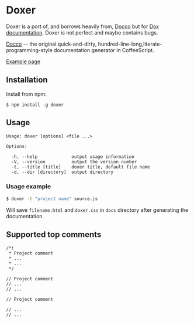 # Doxer

Doxer is a port of, and borrows heavily from, [Docco](https://github.com/jashkenas/docco) but for [Dox documentation](https://github.com/visionmedia/dox). Doxer is not perfect and maybe contains bugs.

[Docco](https://github.com/jashkenas/docco) -- the original
quick-and-dirty, hundred-line-long,literate-programming-style
documentation generator in CoffeeScript.

[Example page](http://frozzare.github.com/doxer/)

## Installation

Install from npm:

```
$ npm install -g doxer
```

## Usage

```
Usage: doxer [options] <file ...>

Options:

  -h, --help             output usage information
  -V, --version          output the version number
  -t, --title [title]    doxer title, default file name
  -d, --dir [directory]  output directory

```

### Usage example

```sh
$ doxer -t "project name" source.js
```

Will save `filename.html` and `doxer.css` in `docs` directory after generating the documentation.

## Supported top comments

```
/*!
 * Project comment
 * ...
 * ... 
 */
 
// Project comment
// ...
// ...

// Project comment

// ...
// ...
```
